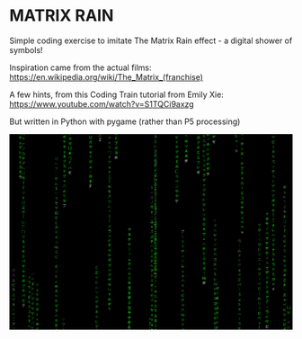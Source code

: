 # MATRIX RAIN 

Simple coding exercise to imitate The Matrix Rain effect - a digital shower of symbols!

Inspiration came from the actual films: 
https://en.wikipedia.org/wiki/The_Matrix_(franchise)

A few hints, from this Coding Train tutorial from Emily Xie: 
https://www.youtube.com/watch?v=S1TQCi9axzg

But written in Python with pygame (rather than P5 processing)

![Matrix Rain image](matrix.png)

